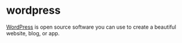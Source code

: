wordpress
=========

[WordPress][1] is open source software you can use to create a beautiful website, blog, or app.

[1]: https://wordpress.org/
